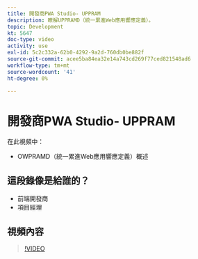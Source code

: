 ```yaml
---
title: 開發商PWA Studio- UPPRAM
description: 瞭解UPPRAMD（統一累進Web應用響應定義）。
topic: Development
kt: 5647
doc-type: video
activity: use
exl-id: 5c2c332a-62b0-4292-9a2d-760db0be882f
source-git-commit: acee5ba84ea32e14a743cd269f77ced821548ad6
workflow-type: tm+mt
source-wordcount: '41'
ht-degree: 0%

---
```


# 開發商PWA Studio- UPPRAM

在此視頻中：

- OWPRAMD（統一累進Web應用響應定義）概述

## 這段錄像是給誰的？

- 前端開發商
- 項目經理

## 視頻內容

>[!VIDEO](https://video.tv.adobe.com/v/35718?quality=12&learn=on)
